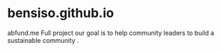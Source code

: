 # bensiso.github.io
abfund.me Full project our goal is to help community leaders to build a sustainable community .
